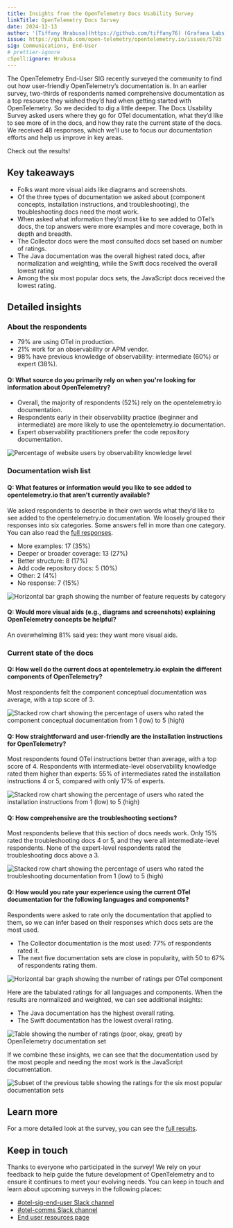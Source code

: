 ```yaml
---
title: Insights from the OpenTelemetry Docs Usability Survey
linkTitle: OpenTelemetry Docs Survey
date: 2024-12-13
author: '[Tiffany Hrabusa](https://github.com/tiffany76) (Grafana Labs)'
issue: https://github.com/open-telemetry/opentelemetry.io/issues/5793
sig: Communications, End-User
# prettier-ignore
cSpell:ignore: Hrabusa
---
```


The OpenTelemetry End-User SIG recently surveyed the community to find out how
user-friendly OpenTelemetry’s documentation is. In an earlier survey, two-thirds
of respondents named comprehensive documentation as a top resource they wished
they’d had when getting started with OpenTelemetry. So we decided to dig a
little deeper. The Docs Usability Survey asked users where they go for OTel
documentation, what they’d like to see more of in the docs, and how they rate
the current state of the docs. We received 48 responses, which we'll use to
focus our documentation efforts and help us improve in key areas.

Check out the results!

## Key takeaways

- Folks want more visual aids like diagrams and screenshots.
- Of the three types of documentation we asked about (component concepts,
  installation instructions, and troubleshooting), the troubleshooting docs need
  the most work.
- When asked what information they’d most like to see added to OTel’s docs, the
  top answers were more examples and more coverage, both in depth and breadth.
- The Collector docs were the most consulted docs set based on number of
  ratings.
- The Java documentation was the overall highest rated docs, after normalization
  and weighting, while the Swift docs received the overall lowest rating
- Among the six most popular docs sets, the JavaScript docs received the lowest
  rating.

## Detailed insights

### About the respondents

- 79% are using OTel in production.
- 21% work for an observability or APM vendor.
- 98% have previous knowledge of observability: intermediate (60%) or expert
  (38%).

#### Q: What source do you primarily rely on when you're looking for information about OpenTelemetry?

- Overall, the majority of respondents (52%) rely on the opentelemetry.io
  documentation.
- Respondents early in their observability practice (beginner and intermediate)
  are more likely to use the opentelemetry.io documentation.
- Expert observability practitioners prefer the code repository documentation.

![Percentage of website users by observability knowledge level](website-usage.png)

### Documentation wish list

#### Q: What features or information would you like to see added to opentelemetry.io that aren't currently available?

We asked respondents to describe in their own words what they’d like to see
added to the opentelemetry.io documentation. We loosely grouped their responses
into six categories. Some answers fell in more than one category. You can also
read the
[full responses](https://docs.google.com/spreadsheets/d/1kpJQYiEGtpZorICbl-QfYL3mKfeoRLiUywvKcV8fcNA/edit?resourcekey=&gid=439437959#gid=439437959).

- More examples: 17 (35%)
- Deeper or broader coverage: 13 (27%)
- Better structure: 8 (17%)
- Add code repository docs: 5 (10%)
- Other: 2 (4%)
- No response: 7 (15%)

![Horizontal bar graph showing the number of feature requests by category](feature-request.png)

#### Q: Would more visual aids (e.g., diagrams and screenshots) explaining OpenTelemetry concepts be helpful?

An overwhelming 81% said yes: they want more visual aids.

### Current state of the docs

#### Q: How well do the current docs at opentelemetry.io explain the different components of OpenTelemetry?

Most respondents felt the component conceptual documentation was average, with a
top score of 3.

![Stacked row chart showing the percentage of users who rated the component conceptual documentation from 1 (low) to 5 (high)](component-explanations.png)

#### Q: How straightforward and user-friendly are the installation instructions for OpenTelemetry?

Most respondents found OTel instructions better than average, with a top score
of 4. Respondents with intermediate-level observability knowledge rated them
higher than experts: 55% of intermediates rated the installation instructions 4
or 5, compared with only 17% of experts.

![Stacked row chart showing the percentage of users who rated the installation instructions from 1 (low) to 5 (high)](installation-instructions.png)

#### Q: How comprehensive are the troubleshooting sections?

Most respondents believe that this section of docs needs work. Only 15% rated
the troubleshooting docs 4 or 5, and they were all intermediate-level
respondents. None of the expert-level respondents rated the troubleshooting docs
above a 3.

![Stacked row chart showing the percentage of users who rated the troubleshooting documentation from 1 (low) to 5 (high)](troubleshooting.png)

#### Q: How would you rate your experience using the current OTel documentation for the following languages and components?

Respondents were asked to rate only the documentation that applied to them, so
we can infer based on their responses which docs sets are the most used.

- The Collector documentation is the most used: 77% of respondents rated it.
- The next five documentation sets are close in popularity, with 50 to 67% of
  respondents rating them.

![Horizontal bar graph showing the number of ratings per OTel component](usage-by-ratings-numbers.png)

Here are the tabulated ratings for all languages and components. When the
results are normalized and weighted, we can see additional insights:

- The Java documentation has the highest overall rating.
- The Swift documentation has the lowest overall rating.

![Table showing the number of ratings (poor, okay, great) by OpenTelemetry documentation set](ratings-table.png)

If we combine these insights, we can see that the documentation used by the most
people and needing the most work is the JavaScript documentation.

![Subset of the previous table showing the ratings for the six most popular documentation sets](javascript-table.png)

## Learn more

For a more detailed look at the survey, you can see the
[full results](https://docs.google.com/spreadsheets/d/1kpJQYiEGtpZorICbl-QfYL3mKfeoRLiUywvKcV8fcNA/edit?resourcekey=&gid=439437959#gid=439437959).

## Keep in touch

Thanks to everyone who participated in the survey! We rely on your feedback to
help guide the future development of OpenTelemetry and to ensure it continues to
meet your evolving needs. You can keep in touch and learn about upcoming surveys
in the following places:

- [#otel-sig-end-user Slack channel](https://cloud-native.slack.com/archives/C01RT3MSWGZ)
- [#otel-comms Slack channel](https://cloud-native.slack.com/archives/C02UN96HZH6)
- [End user resources page](/community/end-user/)
